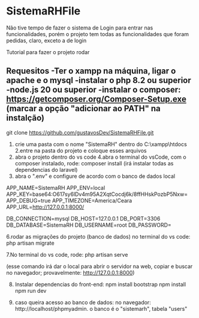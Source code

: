 # SistemaRHFile
Não tive tempo de fazer o sistema de Login para entrar nas funcionalidades, porém o projeto tem todas as funcionalidades que foram pedidas, claro, exceto a de login

Tutorial para fazer o projeto rodar

Requesitos
-Ter o xampp na máquina, ligar o apache e o mysql
-instalar o php 8.2 ou superior
-node.js 20 ou superior
-instalar o composer: https://getcomposer.org/Composer-Setup.exe (marcar a opção "adicionar ao PATH" na instalção)
---------------------------------------------------------------------
git clone https://github.com/gustavosDev/SistemaRHFile.git

1. crie uma pasta com o nome "SistemaRH" dentro do C:\xampp\htdocs
2.entre na pasta do projeto e coloque esses arquivos
3. abra o projeto dentro do vs code
4.abra o terminal do vsCode, com o composer instalado, rode: composer install (irá instalar todas as dependencias do laravel)
5. abra o ".env" e configure de acordo com o banco de dados local

APP_NAME=SistemaRH
APP_ENV=local
APP_KEY=base64:O617sy6lDv4m95A2XqtCocdj6k/8ffHHskPozbP5Nxw=
APP_DEBUG=true
APP_TIMEZONE=America/Ceara
APP_URL=http://127.0.0.1:8000/

DB_CONNECTION=mysql
DB_HOST=127.0.0.1
DB_PORT=3306
DB_DATABASE=SistemaRH
DB_USERNAME=root
DB_PASSWORD=

6.rodar as migrações do projeto (banco de dados) no terminal do vs code: 
php artisan migrate

7.No terminal do vs code, rode: 
php artisan serve

(esse comando irá dar o local para abrir o servidor na web, copiar e buscar no navegador; provavelmente: http://127.0.0.1:8000)

8. Instalar dependencias do front-end:
npm install bootstrap
npm install
npm run dev


9. caso queira acesso ao banco de dados:
    no navegador: http://localhost/phpmyadmin. o banco é o "sistemarh", tabela "users"
